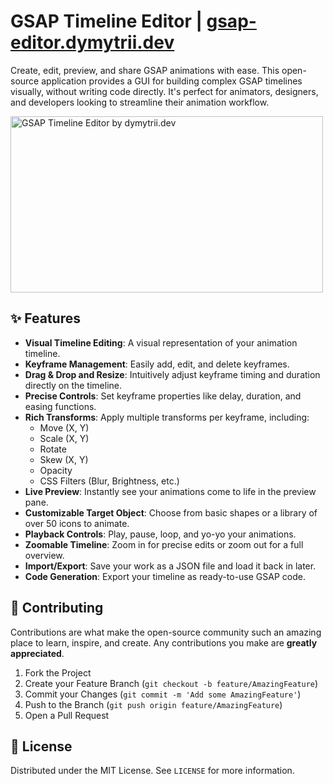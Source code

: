 # GSAP Timeline Editor | [gsap-editor.dymytrii.dev](https://gsap-editor.dymytrii.dev/)

Create, edit, preview, and share GSAP animations with ease. This open-source application provides a GUI for building complex GSAP timelines visually, without writing code directly. It's perfect for animators, designers, and developers looking to streamline their animation workflow.

<img width="500" height="282" alt="GSAP Timeline Editor by dymytrii.dev" src="https://github.com/user-attachments/assets/4d148740-3d8a-4f25-a682-3e0d893d7c7f" />


## ✨ Features

- **Visual Timeline Editing**: A visual representation of your animation timeline.
- **Keyframe Management**: Easily add, edit, and delete keyframes.
- **Drag & Drop and Resize**: Intuitively adjust keyframe timing and duration directly on the timeline.
- **Precise Controls**: Set keyframe properties like delay, duration, and easing functions.
- **Rich Transforms**: Apply multiple transforms per keyframe, including:
  - Move (X, Y)
  - Scale (X, Y)
  - Rotate
  - Skew (X, Y)
  - Opacity
  - CSS Filters (Blur, Brightness, etc.)
- **Live Preview**: Instantly see your animations come to life in the preview pane.
- **Customizable Target Object**: Choose from basic shapes or a library of over 50 icons to animate.
- **Playback Controls**: Play, pause, loop, and yo-yo your animations.
- **Zoomable Timeline**: Zoom in for precise edits or zoom out for a full overview.
- **Import/Export**: Save your work as a JSON file and load it back in later.
- **Code Generation**: Export your timeline as ready-to-use GSAP code.

## 🤝 Contributing

Contributions are what make the open-source community such an amazing place to learn, inspire, and create. Any contributions you make are **greatly appreciated**.

1.  Fork the Project
2.  Create your Feature Branch (`git checkout -b feature/AmazingFeature`)
3.  Commit your Changes (`git commit -m 'Add some AmazingFeature'`)
4.  Push to the Branch (`git push origin feature/AmazingFeature`)
5.  Open a Pull Request

## 📄 License

Distributed under the MIT License. See `LICENSE` for more information.
